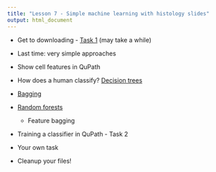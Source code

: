 ```yaml
---
title: "Lesson 7 - Simple machine learning with histology slides"
output: html_document
---
```



- Get to downloading - [Task 1](images_simple_ml-tasks.html) (may take a while)
- Last time: very simple approaches
- Show cell features in QuPath
- How does a human classify? [Decision trees](https://en.wikipedia.org/wiki/Decision_tree)
- [Bagging](https://en.wikipedia.org/wiki/Bootstrap_aggregating)
- [Random forests](https://en.wikipedia.org/wiki/Random_forest)
  - Feature bagging
- Training a classifier in QuPath - Task 2

- Your own task

- Cleanup your files!
